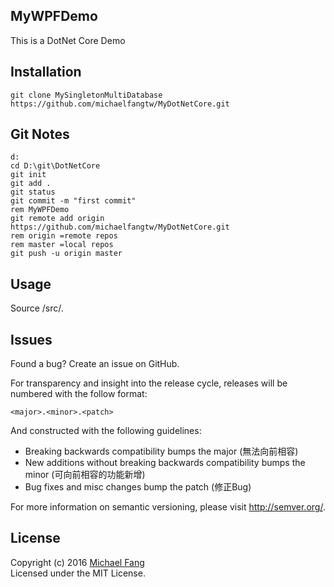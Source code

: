 
MyWPFDemo
-----
This is a DotNet Core Demo<br>

Installation
------------
```
git clone MySingletonMultiDatabase https://github.com/michaelfangtw/MyDotNetCore.git
```

Git Notes
------------
```
d:
cd D:\git\DotNetCore
git init
git add .
git status
git commit -m "first commit"
rem MyWPFDemo
git remote add origin https://github.com/michaelfangtw/MyDotNetCore.git
rem origin =remote repos
rem master =local repos
git push -u origin master
```

Usage
------------
Source /src/*.*

Issues
-------
Found a bug? Create an issue on GitHub.


For transparency and insight into the release cycle, releases will be numbered with the follow format:

`<major>.<minor>.<patch>`

And constructed with the following guidelines:

* Breaking backwards compatibility bumps the major (無法向前相容)
* New additions without breaking backwards compatibility bumps the minor (可向前相容的功能新增)
* Bug fixes and misc changes bump the patch (修正Bug)

For more information on semantic versioning, please visit http://semver.org/.

License
-------

Copyright (c) 2016 [Michael Fang](http://funtech.tw)  
Licensed under the MIT License.











